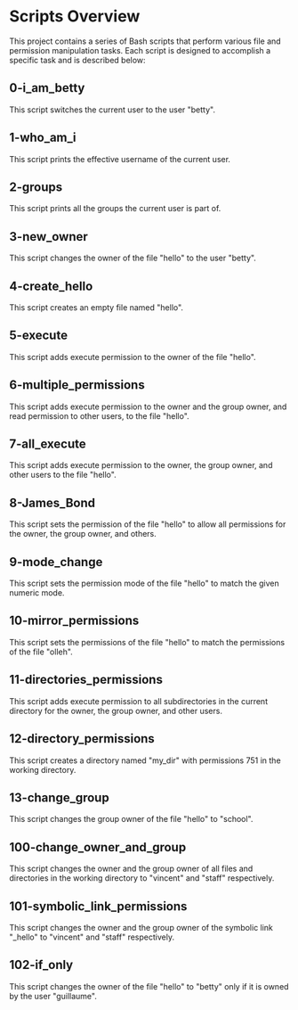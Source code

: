 # Scripts Overview

This project contains a series of Bash scripts that perform various file and permission manipulation tasks. Each script is designed to accomplish a specific task and is described below:

## 0-i_am_betty

This script switches the current user to the user "betty".

## 1-who_am_i

This script prints the effective username of the current user.

## 2-groups

This script prints all the groups the current user is part of.

## 3-new_owner

This script changes the owner of the file "hello" to the user "betty".

## 4-create_hello

This script creates an empty file named "hello".

## 5-execute

This script adds execute permission to the owner of the file "hello".

## 6-multiple_permissions

This script adds execute permission to the owner and the group owner, and read permission to other users, to the file "hello".

## 7-all_execute

This script adds execute permission to the owner, the group owner, and other users to the file "hello".

## 8-James_Bond

This script sets the permission of the file "hello" to allow all permissions for the owner, the group owner, and others.

## 9-mode_change

This script sets the permission mode of the file "hello" to match the given numeric mode.

## 10-mirror_permissions

This script sets the permissions of the file "hello" to match the permissions of the file "olleh".

## 11-directories_permissions

This script adds execute permission to all subdirectories in the current directory for the owner, the group owner, and other users.

## 12-directory_permissions

This script creates a directory named "my_dir" with permissions 751 in the working directory.

## 13-change_group

This script changes the group owner of the file "hello" to "school".

## 100-change_owner_and_group

This script changes the owner and the group owner of all files and directories in the working directory to "vincent" and "staff" respectively.

## 101-symbolic_link_permissions

This script changes the owner and the group owner of the symbolic link "_hello" to "vincent" and "staff" respectively.

## 102-if_only

This script changes the owner of the file "hello" to "betty" only if it is owned by the user "guillaume".



